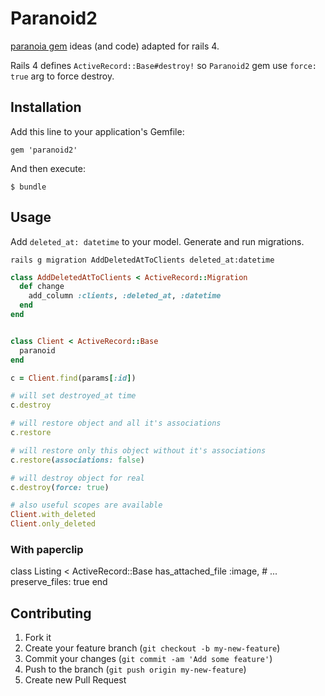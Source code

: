 # Paranoid2

[paranoia gem](https://github.com/radar/paranoia) ideas (and code) adapted for rails 4.

Rails 4 defines `ActiveRecord::Base#destroy!` so `Paranoid2` gem use `force: true` arg to force destroy.

## Installation

Add this line to your application's Gemfile:

    gem 'paranoid2'

And then execute:

    $ bundle

## Usage

Add `deleted_at: datetime` to your model.
Generate and run migrations.

```
rails g migration AddDeletedAtToClients deleted_at:datetime
```
```ruby
class AddDeletedAtToClients < ActiveRecord::Migration
  def change
    add_column :clients, :deleted_at, :datetime
  end
end
```

```ruby

class Client < ActiveRecord::Base
  paranoid
end

c = Client.find(params[:id])

# will set destroyed_at time
c.destroy

# will restore object and all it's associations
c.restore

# will restore only this object without it's associations
c.restore(associations: false)

# will destroy object for real
c.destroy(force: true)

# also useful scopes are available
Client.with_deleted
Client.only_deleted

```

### With paperclip

class Listing < ActiveRecord::Base
  has_attached_file :image,
    # ...
    preserve_files: true
end

## Contributing

1. Fork it
2. Create your feature branch (`git checkout -b my-new-feature`)
3. Commit your changes (`git commit -am 'Add some feature'`)
4. Push to the branch (`git push origin my-new-feature`)
5. Create new Pull Request
